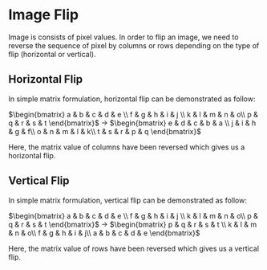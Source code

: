 # Image Flip

Image is consists of pixel values. In order to flip an image, we need to reverse the sequence of pixel by columns or rows depending on the type of flip (horizontal or vertical).

## Horizontal Flip

In simple matrix formulation, horizontal flip can be demonstrated as follow:

$`\begin{bmatrix}
a & b & c & d & e \\
f & g & h & i & j \\
k & l & m & n & o\\
p & q & r & s & t
\end{bmatrix}`$
$`\to`$
$`\begin{bmatrix}
e & d & c & b & a \\
j & i & h & g & f\\
o & n & m & l & k\\
t & s & r & p & q
\end{bmatrix}`$

Here, the matrix value of columns have been reversed which gives us a horizontal flip.

## Vertical Flip

In simple matrix formulation, vertical flip can be demonstrated as follow:

$`\begin{bmatrix}
a & b & c & d & e \\
f & g & h & i & j \\
k & l & m & n & o\\
p & q & r & s & t
\end{bmatrix}`$
$`\to`$
$`\begin{bmatrix}
p & q & r & s & t \\
k & l & m & n & o\\
f & g & h & i & j\\
a & b & c & d & e
\end{bmatrix}`$

Here, the matrix value of rows have been reversed which gives us a vertical flip.
